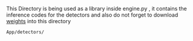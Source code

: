 This Directory is being used as a library inside engine.py , it contains the inference codes for the detectors and also do not forget to download [weights]() into 
this directory 
```bash
App/detectors/  
```
